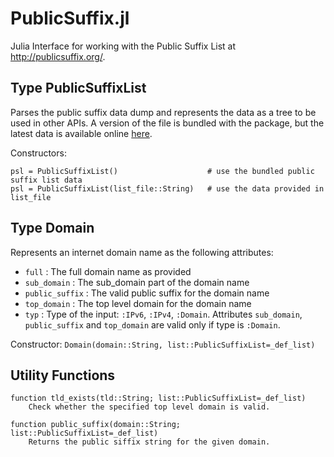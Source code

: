 PublicSuffix.jl
===============

Julia Interface for working with the Public Suffix List at http://publicsuffix.org/.

## Type PublicSuffixList
Parses the public suffix data dump and represents the data as a tree to be used in other APIs.
A version of the file is bundled with the package, but the latest data is available online [here](http://publicsuffix.org/list/effective_tld_names.dat).

Constructors:

````
psl = PublicSuffixList()                    # use the bundled public suffix list data
psl = PublicSuffixList(list_file::String)   # use the data provided in list_file
````

## Type Domain
Represents an internet domain name as the following attributes:

- `full` : The full domain name as provided
- `sub_domain` : The sub\_domain part of the domain name
- `public_suffix` : The valid public suffix for the domain name
- `top_domain` : The top level domain for the domain name
- `typ` : Type of the input: `:IPv6`, `:IPv4`, `:Domain`. Attributes `sub_domain`, `public_suffix` and `top_domain` are valid only if type is `:Domain`.

Constructor: `Domain(domain::String, list::PublicSuffixList=_def_list)`


## Utility Functions
````
function tld_exists(tld::String; list::PublicSuffixList=_def_list)
    Check whether the specified top level domain is valid.

function public_suffix(domain::String; list::PublicSuffixList=_def_list)
    Returns the public siffix string for the given domain.
````

